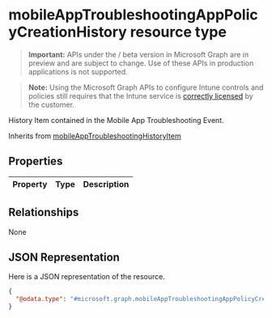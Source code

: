 ﻿# mobileAppTroubleshootingAppPolicyCreationHistory resource type

> **Important:** APIs under the / beta version in Microsoft Graph are in preview and are subject to change. Use of these APIs in production applications is not supported.

> **Note:** Using the Microsoft Graph APIs to configure Intune controls and policies still requires that the Intune service is [correctly licensed](https://go.microsoft.com/fwlink/?linkid=839381) by the customer.

History Item contained in the Mobile App Troubleshooting Event.

Inherits from [mobileAppTroubleshootingHistoryItem](../resources/intune_troubleshooting_mobileapptroubleshootinghistoryitem.md)

## Properties
|Property|Type|Description|
|:---|:---|:---|

## Relationships
None
## JSON Representation
Here is a JSON representation of the resource.
<!-- {
  "blockType": "resource",
  "@odata.type": "microsoft.graph.mobileAppTroubleshootingAppPolicyCreationHistory"
}
-->
``` json
{
  "@odata.type": "#microsoft.graph.mobileAppTroubleshootingAppPolicyCreationHistory"
}
```



